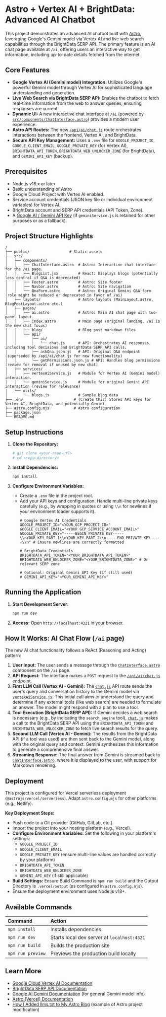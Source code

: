 # Astro + Vertex AI + BrightData: Advanced AI Chatbot

This project demonstrates an advanced AI chatbot built with [Astro](https://astro.build/), leveraging Google's Gemini model via Vertex AI and live web search capabilities through the BrightData SERP API.
The primary feature is an AI chat page available at `/ai`, offering users an interactive way to get information, including up-to-date details fetched from the internet.

<!-- TODO: Add screenshot of the application UI here -->
## Core Features

*   **Google Vertex AI (Gemini model) Integration:** Utilizes Google's powerful Gemini model through Vertex AI for sophisticated language understanding and generation.
*   **Live Web Search via BrightData SERP API:** Enables the chatbot to fetch real-time information from the web to answer queries, ensuring responses are current.
*   **Dynamic UI:** A new interactive chat interface at `/ai` (powered by [`src/components/ChatInterface.astro`](src/components/ChatInterface.astro:1)) provides a modern user experience.
*   **Astro API Routes:** The new [`/api/ai/chat.js`](src/pages/api/ai/chat.js:1) route orchestrates interactions between the frontend, Vertex AI, and BrightData.
*   **Secure API Key Management:** Uses a `.env` file for `GOOGLE_PROJECT_ID`, `GOOGLE_CLIENT_EMAIL`, `GOOGLE_PRIVATE_KEY` (for Vertex AI), `BRIGHTDATA_API_TOKEN`, `BRIGHTDATA_WEB_UNLOCKER_ZONE` (for BrightData), and `GEMINI_API_KEY` (backup).

## Prerequisites

*   Node.js v18.x or later
*   Basic understanding of Astro
*   Google Cloud Project with Vertex AI enabled.
*   Service account credentials (JSON key file or individual environment variables) for Vertex AI.
*   BrightData account and SERP API credentials (API Token, Zone).
*   A [Google AI / Gemini API Key](https://aistudio.google.com/app/apikey) (if `geminiService.js` is retained for other purposes or as a fallback).

## Project Structure Highlights

```text
/
├── public/                  # Static assets
├── src/
│   ├── components/
│   │   ├── ChatInterface.astro  # Astro: Interactive chat interface for the /ai page.
│   │   ├── BlogList.jsx         # React: Displays blogs (potentially less central if Q&A is deprecated)
│   │   ├── Footer.astro         # Astro: Site footer
│   │   ├── Navbar.astro         # Astro: Site navigation
│   │   └── QnaForm.astro        # Astro: Original Gemini Q&A form (role might be reduced or deprecated in favor of /ai)
│   ├── layouts/                 # Astro layouts (MainLayout.astro, BlogPostLayout.astro etc.)
│   ├── pages/
│   │   ├── ai.astro             # Astro: Main AI chat page with two-panel layout.
│   │   ├── index.astro          # Main page (original landing, /ai is the new chat focus)
│   │   ├── blog/                # Blog post markdown files
│   │   └── api/
│   │       ├── ai/
│   │       │   └── chat.js      # API: Orchestrates AI responses, including tool decisions and BrightData SERP API calls.
│   │       ├── askQna.json.js   # API: Original Q&A endpoint (superseded by /api/ai/chat.js for new functionality)
│   │       └── getPermissions.json.js # API: Handles blog permissions (review for removal if unused by new chat)
│   ├── services/
│   │   ├── vertexAiService.js   # Module for Vertex AI (Gemini model) interaction.
│   │   └── geminiService.js     # Module for original Gemini API interaction (review for relevance)
│   └── utils/
│       └── blogs.js             # Sample blog data
├── .env                       # (Create this) Stores API keys for Vertex AI, BrightData, and potentially Gemini
├── astro.config.mjs           # Astro configuration
├── package.json
└── README.md
```

## Setup Instructions

1.  **Clone the Repository:**
    ```bash
    # git clone <your-repo-url>
    # cd <repo-directory>
    ```

2.  **Install Dependencies:**
    ```bash
    npm install
    ```

3.  **Configure Environment Variables:**
    *   Create a `.env` file in the project root.
    *   Add your API keys and configuration. Handle multi-line private keys carefully (e.g., by wrapping in quotes or using `\\n` for newlines if your environment loader supports it).
        ```env
        # Google Vertex AI Credentials
        GOOGLE_PROJECT_ID="<YOUR_GCP_PROJECT_ID>"
        GOOGLE_CLIENT_EMAIL="<YOUR_GCP_SERVICE_ACCOUNT_EMAIL>"
        GOOGLE_PRIVATE_KEY="-----BEGIN PRIVATE KEY-----\\nYOUR_KEY_PART_1\\nYOUR_KEY_PART_2\\n-----END PRIVATE KEY-----\\n" # Ensure newlines are correctly formatted

        # BrightData Credentials
        BRIGHTDATA_API_TOKEN="<YOUR_BRIGHTDATA_API_TOKEN>"
        BRIGHTDATA_WEB_UNLOCKER_ZONE="<YOUR_BRIGHTDATA_ZONE>" # Or relevant SERP zone

        # Optional: Original Gemini API Key (if still used)
        # GEMINI_API_KEY="<YOUR_GEMINI_API_KEY>"
        ```

## Running the Application

1.  **Start Development Server:**
    ```bash
    npm run dev
    ```
2.  **Access:** Open `http://localhost:4321` in your browser.

## How It Works: AI Chat Flow (`/ai` page)

The new AI chat functionality follows a ReAct (Reasoning and Acting) pattern:

1.  **User Input:** The user sends a message through the [`ChatInterface.astro`](src/components/ChatInterface.astro:1) component on the `/ai` page.
2.  **API Request:** The interface makes a `POST` request to the [`/api/ai/chat.js`](src/pages/api/ai/chat.js:1) endpoint.
3.  **First LLM Call (Vertex AI - Gemini):** The [`chat.js`](src/pages/api/ai/chat.js:1) API route sends the user's query and conversation history to the Gemini model via [`vertexAiService.js`](src/services/vertexAiService.js:1). This initial call aims to understand the query and determine if any external tools (like web search) are needed to formulate an answer. The model might respond with a plan to use a tool.
4.  **Tool Execution (BrightData SERP API):** If Gemini decides a web search is necessary (e.g., by indicating the `search_engine` tool), [`chat.js`](src/pages/api/ai/chat.js:1) makes a call to the BrightData SERP API using the `BRIGHTDATA_API_TOKEN` and `BRIGHTDATA_WEB_UNLOCKER_ZONE` to fetch live search results for the query.
5.  **Second LLM Call (Vertex AI - Gemini):** The results from the BrightData API (if a tool was used) are then sent back to the Gemini model, along with the original query and context. Gemini synthesizes this information to generate a comprehensive final answer.
6.  **Streaming Response:** The final answer from Gemini is streamed back to [`ChatInterface.astro`](src/components/ChatInterface.astro:1), where it is displayed to the user, with support for Markdown rendering.

## Deployment

This project is configured for Vercel serverless deployment (`@astrojs/vercel/serverless`). Adapt `astro.config.mjs` for other platforms (e.g., Netlify).

**Key Deployment Steps:**

*   Push code to a Git provider (GitHub, GitLab, etc.).
*   Import the project into your hosting platform (e.g., Vercel).
*   **Configure Environment Variables:** Set the following in your platform's settings:
    *   `GOOGLE_PROJECT_ID`
    *   `GOOGLE_CLIENT_EMAIL`
    *   `GOOGLE_PRIVATE_KEY` (ensure multi-line values are handled correctly by your platform)
    *   `BRIGHTDATA_API_TOKEN`
    *   `BRIGHTDATA_WEB_UNLOCKER_ZONE`
    *   `GEMINI_API_KEY` (if still applicable)
*   **Build Settings:** Ensure Build Command is `npm run build` and the Output Directory is `.vercel/output` (as configured in `astro.config.mjs`).
*   Ensure the deployment environment uses Node.js v18+.

## Available Commands

| Command           | Action                                       |
| :---------------- | :------------------------------------------- |
| `npm install`     | Installs dependencies                        |
| `npm run dev`     | Starts local dev server at `localhost:4321`  |
| `npm run build`   | Builds the production site                   |
| `npm run preview` | Previews the production build locally        |

## Learn More

*   [Google Cloud Vertex AI Documentation](https://cloud.google.com/vertex-ai/docs)
*   [BrightData SERP API Documentation](https://brightdata.com/products/serp-api)
*   [Google AI Gemini Documentation](https://ai.google.dev/docs) (for general Gemini model info)
*   [Astro (Vercel) Documentation](https://docs.astro.build/en/guides/integrations-guide/vercel/)
*   [How I Added llms.txt to My Astro Blog](https://alexop.dev/posts/how-i-added-llms-txt-to-my-astro-blog/) (example of Astro project modification)
